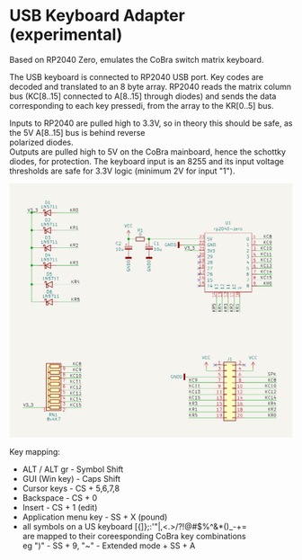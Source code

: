 # USB Keyboard Adapter (experimental)

Based on RP2040 Zero, emulates the CoBra switch matrix keyboard. 


The USB keyboard is connected to RP2040 USB port. Key codes are decoded and translated to an 8 byte array.
RP2040 reads the matrix column bus (KC[8..15] connected to A[8..15] through diodes) and sends the data  
corresponding to each key pressedi, from the array to the KR[0..5] bus.

Inputs to RP2040 are pulled high to 3.3V, so in theory this should be safe, as the 5V A[8..15] bus is behind reverse  
polarized diodes.  
Outputs are pulled high to 5V on the CoBra mainboard, hence the schottky diodes, for protection.
The keyboard input is an 8255 and its input voltage thresholds are safe for 3.3V logic (minimum 2V for input "1").


![Adapter schematic](https://github.com/ceteras/CoBra/blob/main/adapter/USB%20Keyboard/images/schematic.png?raw=true)


Key mapping:
- ALT / ALT gr - Symbol Shift
- GUI (Win key) - Caps Shift
- Cursor keys - CS + 5,6,7,8
- Backspace - CS + 0
- Insert - CS + 1 (edit)
- Application menu key - SS + X (pound)
- all symbols on a US keyboard [{]};:'"\|,<.>/?!@#$%^&*()_-+=   
  are mapped to their coreesponding CoBra key combinations  
  eg ")" - SS + 9, "~" - Extended mode + SS + A  
 
  

